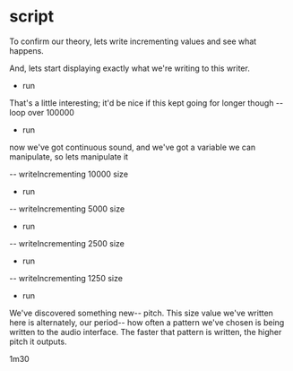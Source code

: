 # script

To confirm our theory, lets write incrementing values and see what happens. 

And, lets start displaying exactly what we're writing to this writer.

- run

That's a little interesting; it'd be nice if this kept going for longer though 
-- loop over 100000

- run

now we've got continuous sound, and we've got a variable we can manipulate, so lets manipulate it

-- writeIncrementing 10000 size

- run

-- writeIncrementing 5000 size

- run

-- writeIncrementing 2500 size

- run

-- writeIncrementing 1250 size

- run

We've discovered something new-- pitch. This size value we've written here is alternately, our period-- how often a pattern
we've chosen is being written to the audio interface. The faster that pattern is written, the higher pitch it outputs.  


1m30